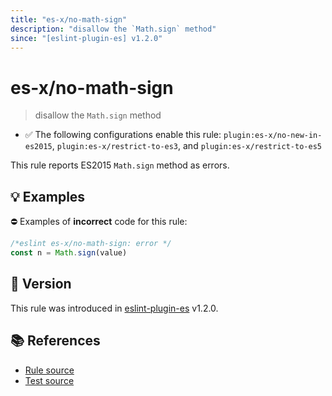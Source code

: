 ```yaml
---
title: "es-x/no-math-sign"
description: "disallow the `Math.sign` method"
since: "[eslint-plugin-es] v1.2.0"
---
```


# es-x/no-math-sign
> disallow the `Math.sign` method

- ✅ The following configurations enable this rule: `plugin:es-x/no-new-in-es2015`, `plugin:es-x/restrict-to-es3`, and `plugin:es-x/restrict-to-es5`

This rule reports ES2015 `Math.sign` method as errors.

## 💡 Examples

⛔ Examples of **incorrect** code for this rule:

<eslint-playground type="bad">

```js
/*eslint es-x/no-math-sign: error */
const n = Math.sign(value)
```

</eslint-playground>

## 🚀 Version

This rule was introduced in [eslint-plugin-es] v1.2.0.

[eslint-plugin-es]: https://github.com/mysticatea/eslint-plugin-es

## 📚 References

- [Rule source](https://github.com/eslint-community/eslint-plugin-es-x/blob/master/lib/rules/no-math-sign.js)
- [Test source](https://github.com/eslint-community/eslint-plugin-es-x/blob/master/tests/lib/rules/no-math-sign.js)
